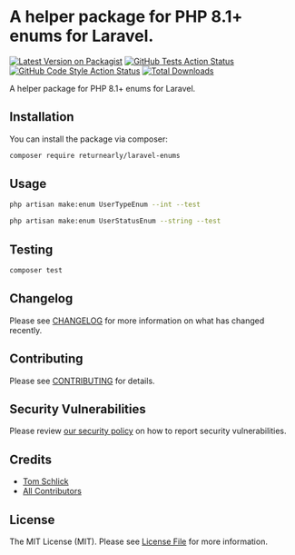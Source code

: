 # A helper package for PHP 8.1+ enums for Laravel.

[![Latest Version on Packagist](https://img.shields.io/packagist/v/returnearly/laravel-enums.svg?style=flat-square)](https://packagist.org/packages/returnearly/laravel-enums)
[![GitHub Tests Action Status](https://img.shields.io/github/actions/workflow/status/returnearly/laravel-enums/run-tests.yml?branch=main&label=tests&style=flat-square)](https://github.com/returnearly/laravel-enums/actions?query=workflow%3Arun-tests+branch%3Amain)
[![GitHub Code Style Action Status](https://img.shields.io/github/actions/workflow/status/returnearly/laravel-enums/fix-php-code-style-issues.yml?branch=main&label=code%20style&style=flat-square)](https://github.com/returnearly/laravel-enums/actions?query=workflow%3A"Fix+PHP+code+style+issues"+branch%3Amain)
[![Total Downloads](https://img.shields.io/packagist/dt/returnearly/laravel-enums.svg?style=flat-square)](https://packagist.org/packages/returnearly/laravel-enums)

A helper package for PHP 8.1+ enums for Laravel.

## Installation

You can install the package via composer:

```bash
composer require returnearly/laravel-enums
```

## Usage

```sh
php artisan make:enum UserTypeEnum --int --test
```

```sh
php artisan make:enum UserStatusEnum --string --test
```

## Testing

```bash
composer test
```

## Changelog

Please see [CHANGELOG](CHANGELOG.md) for more information on what has changed recently.

## Contributing

Please see [CONTRIBUTING](CONTRIBUTING.md) for details.

## Security Vulnerabilities

Please review [our security policy](../../security/policy) on how to report security vulnerabilities.

## Credits

- [Tom Schlick](https://github.com/tomschlick)
- [All Contributors](../../contributors)

## License

The MIT License (MIT). Please see [License File](LICENSE.md) for more information.

